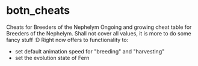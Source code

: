 # botn_cheats
Cheats for Breeders of the Nephelym
 Ongoing and growing cheat table for Breeders of the Nephelym.
 Shall not cover all values, it is more to do some fancy stuff :D
 Right now offers to functionality to:
 - set default animation speed for "breeding" and "harvesting"
 - set the evolution state of Fern
